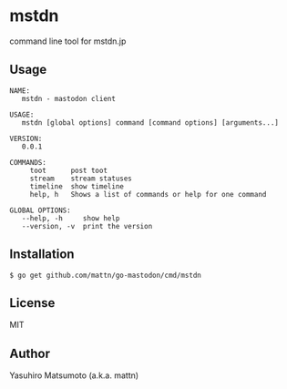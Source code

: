 # mstdn

command line tool for mstdn.jp

## Usage

```
NAME:
   mstdn - mastodon client

USAGE:
   mstdn [global options] command [command options] [arguments...]
   
VERSION:
   0.0.1
   
COMMANDS:
     toot      post toot
     stream    stream statuses
     timeline  show timeline
     help, h   Shows a list of commands or help for one command

GLOBAL OPTIONS:
   --help, -h     show help
   --version, -v  print the version
```

## Installation

```
$ go get github.com/mattn/go-mastodon/cmd/mstdn
```

## License

MIT

## Author

Yasuhiro Matsumoto (a.k.a. mattn)
